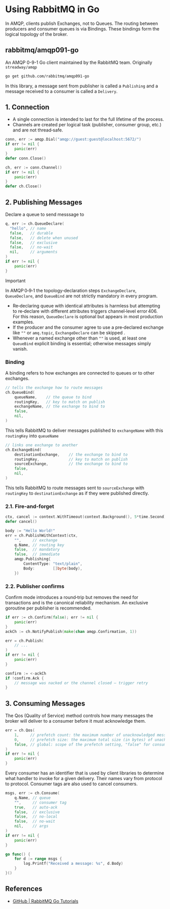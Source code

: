 # Using RabbitMQ in Go

In AMQP, clients publish Exchanges, not to Queues. The routing between producers and consumer queues is via Bindings. These bindings form the logical topology of the broker.

## rabbitmq/amqp091-go

An AMQP 0-9-1 Go client maintained by the RabbitMQ team. Originally `streadway/amqp`

```sh
go get github.com/rabbitmq/amqp091-go
```

In this library, a message sent from publisher is called a `Publishing` and a message received to a consumer is called a `Delivery`.

## 1. Connection

- A single connection is intended to last for the full lifetime of the process.
- Channels are created per logical task (publisher, consumer group, etc.) and are not thread‑safe.

```go
conn, err := amqp.Dial("amqp://guest:guest@localhost:5672/")
if err != nil {
    panic(err)
}
defer conn.Close()

ch, err := conn.Channel()
if err != nil {
    panic(err)
}
defer ch.Close()
```

## 2. Publishing Messages

Declare a queue to send messsage to

```go
q, err := ch.QueueDeclare(
  "hello", // name
  false,   // durable
  false,   // delete when unused
  false,   // exclusive
  false,   // no-wait
  nil,     // arguments
)
if err != nil {
    panic(err)
}
```

> [!IMPORTANT]
> In AMQP 0‑9‑1 the topology‑declaration steps `ExchangeDeclare`, `QueueDeclare`, and `QueueBind` are not strictly mandatory in every program.

- Re‑declaring queue with identical attributes is harmless but attempting to re‑declare with different attributes triggers channel‑level error 406. For this reason, `QueueDeclare` is optional but appears in most production examples. 
- If the producer and the consumer agree to use a pre‑declared exchange like `""` or `amq.topic`, `ExchangeDeclare` can be skipped .
- Whenever a named exchange other than `""` is used, at least one `QueueBind` explicit binding is essential; otherwise messages simply vanish.

### Binding

A binding refers to how exchanges are connected to queues or to other exchanges.

```go
// tells the exchange how to route messages
ch.QueueBind(
    queueName,    // the queue to bind
    routingKey,   // key to match on publish
    exchangeName, // the exchange to bind to
    false,
    nil,
)
```

This tells RabbitMQ to deliver messages published to `exchangeName` with this `routingKey` into `queueName`

```go
// links one exchange to another
ch.ExchangeBind(
    destinationExchange,    // the exchange to bind to
    routingKey,             // key to match on publish
    sourceExchange,         // the exchange to bind to
    false,
    nil,
)
```

This tells RabbitMQ to route messages sent to `sourceExchange` with `routingKey` to `destinationExchange` as if they were published directly.

### 2.1. Fire-and-forget

```go
ctx, cancel := context.WithTimeout(context.Background(), 5*time.Second)
defer cancel()

body := "Hello World!"
err = ch.PublishWithContext(ctx,
    "",     // exchange
    q.Name, // routing key
    false,  // mandatory
    false,  // immediate
    amqp.Publishing{
        ContentType: "text/plain",
        Body:        []byte(body),
    })
```

### 2.2. Publisher confirms

Confirm mode introduces a round‑trip but removes the need for transactions and is the canonical reliability mechanism. An exclusive goroutine per publisher is recommended.

```go
if err := ch.Confirm(false); err != nil {    
    panic(err)
}
ackCh := ch.NotifyPublish(make(chan amqp.Confirmation, 1))

err = ch.Publish(
    // ...
)
if err != nil {
    panic(err)
}

confirm := <-ackCh
if !confirm.Ack {
    // message was nacked or the channel closed – trigger retry
}

```

## 3. Consuming Messages

The Qos (Quality of Service) method controls how many messages the broker will deliver to a consumer before it must acknowledge them.

```go
err = ch.Qos(
    1,     // prefetch count: the maximum number of unacknowledged messages
    0,     // prefetch size: the maximum total size (in bytes) of unacknowledged messages
    false, // global: scope of the prefetch setting, "false" for consumer, "true" for all consumer on the channel
)
if err != nil {
    panic(err)
}
```

Every consumer has an identifier that is used by client libraries to determine what handler to invoke for a given delivery. Their names vary from protocol to protocol. Consumer tags are also used to cancel consumers.

```go
msgs, err := ch.Consume(
    q.Name, // queue
    "",     // consumer tag
    true,   // auto-ack
    false,  // exclusive
    false,  // no-local
    false,  // no-wait
    nil,    // args
)
if err != nil {
    panic(err)
}

go func() {
    for d := range msgs {
        log.Printf("Received a message: %s", d.Body)
    }
}()
```

## References

- [GitHub | RabbitMQ Go Tutorials](https://github.com/rabbitmq/rabbitmq-tutorials/tree/main/go)
